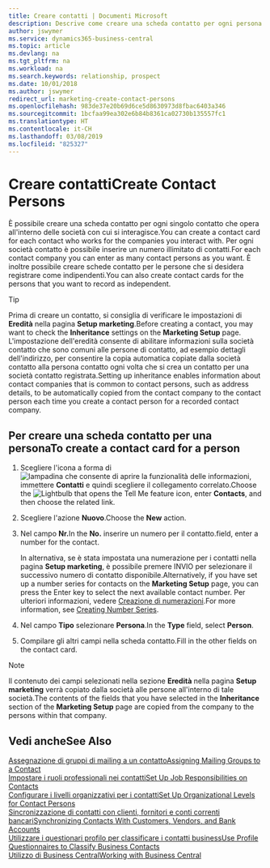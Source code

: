 ```yaml
---
title: Creare contatti | Documenti Microsoft
description: Descrive come creare una scheda contatto per ogni persona nuova o potenziale cliente con cui si ha una relazione d'affari.
author: jswymer
ms.service: dynamics365-business-central
ms.topic: article
ms.devlang: na
ms.tgt_pltfrm: na
ms.workload: na
ms.search.keywords: relationship, prospect
ms.date: 10/01/2018
ms.author: jswymer
redirect_url: marketing-create-contact-persons
ms.openlocfilehash: 983de37e20b69d6ce5d8630973d8fbac6403a346
ms.sourcegitcommit: 1bcfaa99ea302e6b84b8361ca02730b135557fc1
ms.translationtype: HT
ms.contentlocale: it-CH
ms.lasthandoff: 03/08/2019
ms.locfileid: "825327"
---
```

# <a name="create-contact-persons"></a><span data-ttu-id="55e64-103">Creare contatti</span><span class="sxs-lookup"><span data-stu-id="55e64-103">Create Contact Persons</span></span>
<span data-ttu-id="55e64-104">È possibile creare una scheda contatto per ogni singolo contatto che opera all'interno delle società con cui si interagisce.</span><span class="sxs-lookup"><span data-stu-id="55e64-104">You can create a contact card for each contact who works for the companies you interact with.</span></span> <span data-ttu-id="55e64-105">Per ogni società contatto è possibile inserire un numero illimitato di contatti.</span><span class="sxs-lookup"><span data-stu-id="55e64-105">For each contact company you can enter as many contact persons as you want.</span></span> <span data-ttu-id="55e64-106">È inoltre possibile creare schede contatto per le persone che si desidera registrare come indipendenti.</span><span class="sxs-lookup"><span data-stu-id="55e64-106">You can also create contact cards for the persons that you want to record as independent.</span></span>

> [!TIP]  
>   <span data-ttu-id="55e64-107">Prima di creare un contatto, si consiglia di verificare le impostazioni di **Eredità** nella pagina **Setup marketing**.</span><span class="sxs-lookup"><span data-stu-id="55e64-107">Before creating a contact, you may want to check the **Inheritance** settings on the **Marketing Setup** page.</span></span> <span data-ttu-id="55e64-108">L'impostazione dell'eredità consente di abilitare informazioni sulla società contatto che sono comuni alle persone di contatto, ad esempio dettagli dell'indirizzo, per consentire la copia automatica copiate dalla società contatto alla persona contatto ogni volta che si crea un contatto per una società contatto registrata.</span><span class="sxs-lookup"><span data-stu-id="55e64-108">Setting up inheritance enables information about contact companies that is common to contact persons, such as address details, to be automatically copied from the contact company to the contact person each time you create a contact person for a recorded contact company.</span></span>

## <a name="to-create-a-contact-card-for-a-person"></a><span data-ttu-id="55e64-109">Per creare una scheda contatto per una persona</span><span class="sxs-lookup"><span data-stu-id="55e64-109">To create a contact card for a person</span></span>
1. <span data-ttu-id="55e64-110">Scegliere l'icona a forma di ![lampadina che consente di aprire la funzionalità delle informazioni](media/ui-search/search_small.png "Informazioni sull'operazione che si desidera eseguire"), immettere **Contatti** e quindi scegliere il collegamento correlato.</span><span class="sxs-lookup"><span data-stu-id="55e64-110">Choose the ![Lightbulb that opens the Tell Me feature](media/ui-search/search_small.png "Tell me what you want to do") icon, enter **Contacts**, and then choose the related link.</span></span>
2. <span data-ttu-id="55e64-111">Scegliere l'azione **Nuovo**.</span><span class="sxs-lookup"><span data-stu-id="55e64-111">Choose the **New** action.</span></span>
3. <span data-ttu-id="55e64-112">Nel campo **Nr.**</span><span class="sxs-lookup"><span data-stu-id="55e64-112">In the **No.**</span></span> <span data-ttu-id="55e64-113">inserire un numero per il contatto.</span><span class="sxs-lookup"><span data-stu-id="55e64-113">field, enter a number for the contact.</span></span>

    <span data-ttu-id="55e64-114">In alternativa, se è stata impostata una numerazione per i contatti nella pagina **Setup marketing**, è possibile premere INVIO per selezionare il successivo numero di contatto disponibile.</span><span class="sxs-lookup"><span data-stu-id="55e64-114">Alternatively, if you have set up a number series for contacts on the **Marketing Setup** page, you can press the Enter key to select the next available contact number.</span></span> <span data-ttu-id="55e64-115">Per ulteriori informazioni, vedere [Creazione di numerazioni](ui-create-number-series.md).</span><span class="sxs-lookup"><span data-stu-id="55e64-115">For more information, see [Creating Number Series](ui-create-number-series.md).</span></span>
4. <span data-ttu-id="55e64-116">Nel campo **Tipo** selezionare **Persona**.</span><span class="sxs-lookup"><span data-stu-id="55e64-116">In the **Type** field, select **Person**.</span></span>
5. <span data-ttu-id="55e64-117">Compilare gli altri campi nella scheda contatto.</span><span class="sxs-lookup"><span data-stu-id="55e64-117">Fill in the other fields on the contact card.</span></span>

> [!NOTE]  
>   <span data-ttu-id="55e64-118">Il contenuto dei campi selezionati nella sezione **Eredità** nella pagina **Setup marketing** verrà copiato dalla società alle persone all'interno di tale società.</span><span class="sxs-lookup"><span data-stu-id="55e64-118">The contents of the fields that you have selected in the **Inheritance** section of the **Marketing Setup** page are copied from the company to the persons within that company.</span></span>

## <a name="see-also"></a><span data-ttu-id="55e64-119">Vedi anche</span><span class="sxs-lookup"><span data-stu-id="55e64-119">See Also</span></span>
[<span data-ttu-id="55e64-120">Assegnazione di gruppi di mailing a un contatto</span><span class="sxs-lookup"><span data-stu-id="55e64-120">Assigning Mailing Groups to a Contact</span></span>](marketing-mailing-groups.md#AssignMailGroupContact)  
[<span data-ttu-id="55e64-121">Impostare i ruoli professionali nei contatti</span><span class="sxs-lookup"><span data-stu-id="55e64-121">Set Up Job Responsibilities on Contacts</span></span>](marketing-job-responsibilities.md)  
[<span data-ttu-id="55e64-122">Configurare i livelli organizzativi per i contatti</span><span class="sxs-lookup"><span data-stu-id="55e64-122">Set Up Organizational Levels for Contact Persons</span></span>](marketing-organizational-levels.md)  
[<span data-ttu-id="55e64-123">Sincronizzazione di contatti con clienti, fornitori e conti correnti bancari</span><span class="sxs-lookup"><span data-stu-id="55e64-123">Synchronizing Contacts With Customers, Vendors, and Bank Accounts</span></span>](marketing-synchronize-contacts-customers-vendors-bank-accounts.md)  
[<span data-ttu-id="55e64-124">Utilizzare i questionari profilo per classificare i contatti business</span><span class="sxs-lookup"><span data-stu-id="55e64-124">Use Profile Questionnaires to Classify Business Contacts</span></span>](marketing-create-contact-profile-questionnaire.md)  
[<span data-ttu-id="55e64-125">Utilizzo di Business Central</span><span class="sxs-lookup"><span data-stu-id="55e64-125">Working with Business Central</span></span>](ui-work-product.md)  
